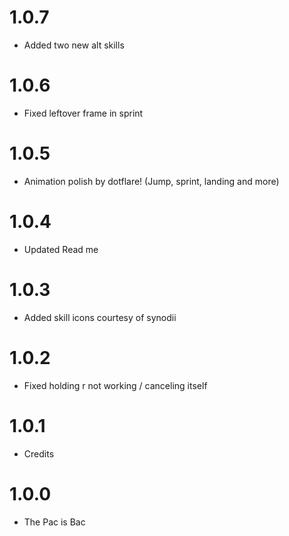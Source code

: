 # 1.0.7

- Added two new alt skills

# 1.0.6

- Fixed leftover frame in sprint

# 1.0.5

- Animation polish by dotflare! (Jump, sprint, landing and more)

# 1.0.4

- Updated Read me

# 1.0.3

- Added skill icons courtesy of synodii

# 1.0.2

- Fixed holding r not working / canceling itself

# 1.0.1

- Credits

# 1.0.0

- The Pac is Bac